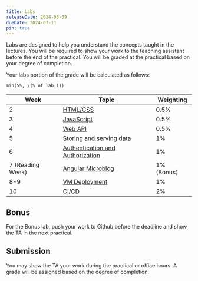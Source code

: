 ```yaml
---
title: Labs
releaseDate: 2024-05-09
dueDate: 2024-07-11
pin: true
---
```


Labs are designed to help you understand the concepts taught in the lectures. You will be required to show your work to the teaching assistant before the end of the practical. You will be graded at the practical based on your degree of completion.

Your labs portion of the grade will be calculated as follows:

```
min(5%, ∑(% of lab_i))
```

| Week             | Topic                                                                       | Weighting  |
| ---------------- | --------------------------------------------------------------------------- | ---------- |
| 2                | [HTML/CSS](https://classroom.github.com/a/5hnI_QqY)                         | 0.5%       |
| 3                | [JavaScript](https://classroom.github.com/a/ZOY58Qxp)                       | 0.5%       |
| 4                | [Web API](https://classroom.github.com/a/_deru9In)                          | 0.5%       |
| 5                | [Storing and serving data](https://classroom.github.com/a/rhJ_Ezn8)         | 1%         |
| 6                | [Authentication and Authorization](https://classroom.github.com/a/VfOQqmSf) | 1%         |
| 7 (Reading Week) | [Angular Microblog](https://classroom.github.com/a/zENeUono)                | 1% (Bonus) |
| 8-9              | [VM Deployment](https://classroom.github.com/a/EI_s4xDh)                    | 1%         |
| 10               | [CI/CD](https://classroom.github.com/a/1ZdwgxGN)                            | 2%         |

## Bonus

For the Bonus lab, push your work to Github before the deadline and show the TA in the next practical.

## Submission

You may show the TA your work during the practical or office hours. A grade will be assigned
based on the degree of completion.
